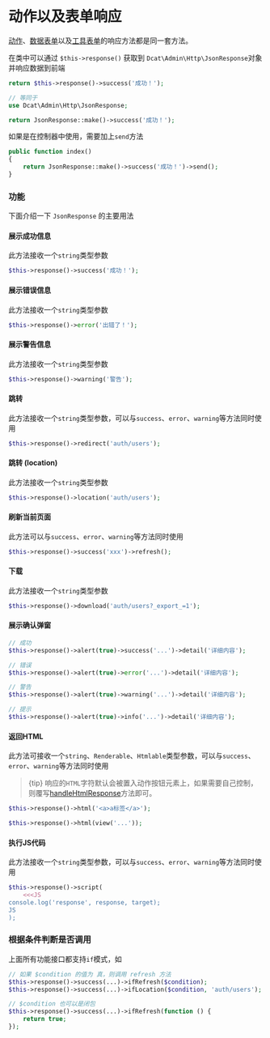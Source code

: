 # 动作以及表单响应

[动作](action.md)、[数据表单](model-form.md)以及[工具表单](widgets-form.md)的响应方法都是同一套方法。

在类中可以通过 `$this->response()` 获取到 `Dcat\Admin\Http\JsonResponse`对象并响应数据到前端

```php
return $this->response()->success('成功！');

// 等同于
use Dcat\Admin\Http\JsonResponse;

return JsonResponse::make()->success('成功！');
```

如果是在控制器中使用，需要加上`send`方法

```php
public function index()
{
    return JsonResponse::make()->success('成功！')->send();
}
```


### 功能
下面介绍一下 `JsonResponse` 的主要用法


#### 展示成功信息

此方法接收一个`string`类型参数

```php
$this->response()->success('成功！');
```

#### 展示错误信息

此方法接收一个`string`类型参数

```php
$this->response()->error('出错了！');
```

#### 展示警告信息

此方法接收一个`string`类型参数

```php
$this->response()->warning('警告');
```

#### 跳转

此方法接收一个`string`类型参数，可以与`success`、`error`、`warning`等方法同时使用

```php
$this->response()->redirect('auth/users');
```

#### 跳转 (location)

此方法接收一个`string`类型参数

```php
$this->response()->location('auth/users');
```

#### 刷新当前页面

此方法可以与`success`、`error`、`warning`等方法同时使用

```php
$this->response()->success('xxx')->refresh();
```

#### 下载

此方法接收一个`string`类型参数

```php
$this->response()->download('auth/users?_export_=1');
```

#### 展示确认弹窗

```php
// 成功
$this->response()->alert(true)->success('...')->detail('详细内容');

// 错误
$this->response()->alert(true)->error('...')->detail('详细内容');

// 警告
$this->response()->alert(true)->warning('...')->detail('详细内容');

// 提示
$this->response()->alert(true)->info('...')->detail('详细内容');
```

#### 返回HTML

此方法可接收一个`string`、`Renderable`、`Htmlable`类型参数，可以与`success`、`error`、`warning`等方法同时使用

> {tip} 响应的`HTML`字符默认会被置入动作按钮元素上，如果需要自己控制，则覆写[handleHtmlResponse](#handleHtmlResponse)方法即可。

```php
$this->response()->html('<a>a标签</a>');

$this->response()->html(view('...'));
```

#### 执行JS代码

此方法接收一个`string`类型参数，可以与`success`、`error`、`warning`等方法同时使用

```php
$this->response()->script(
	<<<JS
console.log('response', response, target);	
JS	
);
```

### 根据条件判断是否调用

上面所有功能接口都支持`if`模式，如

```php
// 如果 $condition 的值为 真，则调用 refresh 方法
$this->response()->success(...)->ifRefresh($condition);
$this->response()->success(...)->ifLocation($condition, 'auth/users');

// $condition 也可以是闭包
$this->response()->success(...)->ifRefresh(function () {
    return true;
});
```

